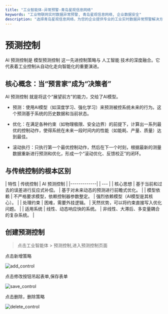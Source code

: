 ```yaml
---
title: "工业智能体-异常预警-青岛星观信息网络"
keywords: "工业物联网实时数据异常预警, 青岛星观信息网络, 企业数据安全"
description: "选择青岛星观信息网络，为您的企业提供专业的工业实时数据异常预警解决方案，全面保障工业生产安全与业务连续性。"
---
```

# 预测控制

AI 预测控制是 模型预测控制 这一先进控制策略与 人工智能 技术的深度融合。它代表着工业控制从自动化走向智能化的重要演进。

## 核心概念：当“预言家”成为“决策者”

AI 预测控制 就是将这个“展望前方”的能力，交给了AI模型。

- 预测：使用AI模型（如深度学习、强化学习）来预测被控系统未来的行为。这个预测基于系统的历史数据和当前状态。

- 优化：在满足各种约束（如物理极限、安全边界）的前提下，计算出一系列最优的控制动作，使得系统在未来一段时间内的性能（如能耗、产量、质量）达到最佳。

- 滚动执行：只执行第一个最优控制动作，然后在下一个时刻，根据最新的测量数据重新进行预测和优化，形成一个“滚动优化、反馈校正”的闭环。


## 与传统控制的根本区别

| 特性         | 传统控制 | AI 预测控制 |
|-------------|  | --- |
| 核心思想       | 基于当前和过去的误差进行反应式补偿。	| 基于对未来动态的预测进行前瞻式优化。 |
| 模型依赖       |	不严格要求模型，依赖控制器参数整定。 |		强烈依赖模型（AI模型是其核心）。 |
| 处理约束      |	困难，需要外挂逻辑。 |	天然优势，可以将约束直接写入优化问题。 |
| 适用系统 |		线性、动态响应快的系统。 |	非线性、大滞后、多变量耦合的复杂系统。 |

## 创建预测控制

> 点击工业智能体 > 预测控制,进入预测控制页面

点击新增策略

![add_control](/docs-assets/img/ai/control/add_control.png)

点击修改按钮吊起表单,保存表单

![save_control](/docs-assets/img/ai/control/save_control.png)

点击删除，删除策略

![delete_control](/docs-assets/img/ai/control/delete_control.png)